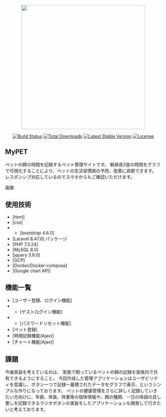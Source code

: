 <p align="center"><a href="https://laravel.com" target="_blank"><img src="https://raw.githubusercontent.com/laravel/art/master/logo-lockup/5%20SVG/2%20CMYK/1%20Full%20Color/laravel-logolockup-cmyk-red.svg" width="400"></a></p>

<p align="center">
<a href="https://travis-ci.org/laravel/framework"><img src="https://travis-ci.org/laravel/framework.svg" alt="Build Status"></a>
<a href="https://packagist.org/packages/laravel/framework"><img src="https://img.shields.io/packagist/dt/laravel/framework" alt="Total Downloads"></a>
<a href="https://packagist.org/packages/laravel/framework"><img src="https://img.shields.io/packagist/v/laravel/framework" alt="Latest Stable Version"></a>
<a href="https://packagist.org/packages/laravel/framework"><img src="https://img.shields.io/packagist/l/laravel/framework" alt="License"></a>
</p>

## MyPET

ペットの餌の時間を記録するペット管理サイトです。
朝昼夜3食の時間をグラフで可視化することにより、ペットの生活習慣病の予防、改善に貢献できます。
レスポンシブ対応しているのでスマホからもご確認いただけます。


画像



## 使用技術

- [html]
- [css]
- - [bootstrap 4.6.0]
- [Laravel 8.47.0]
パッケージ
- [PHP 7.3.24]
- [MySQL 8.0]
- [jquery 3.6.0]
- [GCP]
- [Docker/Docker-compose]
- [Google chart API]


## 機能一覧
- [ユーザー登録、ログイン機能]
- - [ゲストログイン機能]
- - [パスワードリセット機能]
- [ペット登録]
- [時間記録機能(Ajax)]
- [チャート機能(Ajax)]

## 課題
今後実装を考えているのは、
家族で飼っているペットの餌の記録を家族内で共有できるようにすること。
今回作成した管理アプリケーションはユーザビリティを意識し、ボタン一つで記録〜蓄積されたデータをグラフで表示、というシンプルな作りになっております。
ペットの健康管理をさらに詳しく記録していきたい方向けに、年齢、体長、体重等の個体情報や、餌の種類、一日の体調の良し悪しを記録できるラジオボタンの実装をしたアプリケーションも開発して行きたいと考えております。
